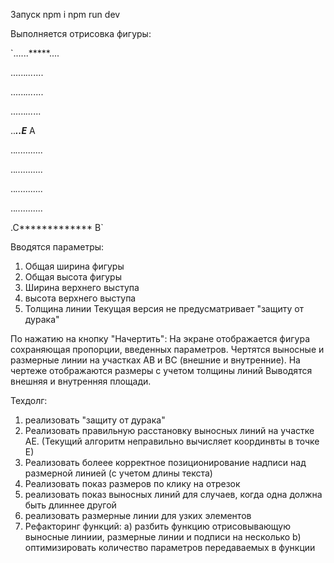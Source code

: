 Запуск
npm i
npm run dev

Выполняется отрисовка фигуры:

`......*****....

......*...*....

......*...*....

......*...*...

..*****..E***** A

..*...........*

..*...........*

..*...........*

..*...........*

.С************* B`
 

Вводятся параметры:
1) Общая ширина фигуры
2) Общая высота фигуры
3) Ширина верхнего выступа
4) высота верхнего выступа
5) Толщина линии
Текущая версия не предусматривает "защиту от дурака"

По нажатию на кнопку "Начертить":
На экране отображается фигура сохраняющая пропорции, введенных параметров.
Чертятся выносные и размерные линии на участках AB и ВС (внешние и внутренние).
На чертеже отображаются размеры с учетом толщины линий
Выводятся внешняя и внутренняя площади.

Техдолг:
1) реализовать "защиту от дурака"
2) Реализовать правильную расстановку выносных линий на участке АЕ. (Текущий алгоритм неправильно вычисляет координвты в точке Е)
3) Реализовать болеее корректное позиционирование надписи над размерной линией (с учетом длины текста)
4) Реализовать показ размеров по клику на отрезок
5) реализовать показ выносных линий для случаев, когда одна должна быть длиннее другой
6) реализовать размерные линии для узких элементов
8) Рефакторинг функций:
   а) разбить функцию отрисовывающую выносные линиии, размерные линии и подписи на несколько
   b) оптимизировать количество параметров передаваемых в функции



   
